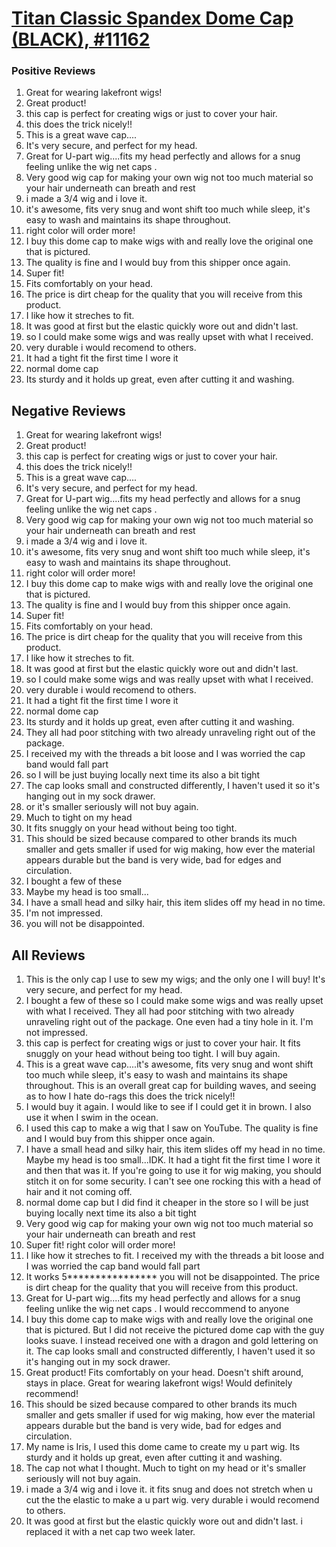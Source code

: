 # [Titan Classic Spandex Dome Cap (BLACK), #11162](https://products.checkmycream.com/products/Titan-Classic-Spandex-Dome-Cap-(BLACK)-11162.html)

### Positive Reviews

<ol>
      <li>Great for wearing lakefront wigs!</li>
      <li>Great product!</li>
      <li>this cap is perfect for creating wigs or just to cover your hair.  </li>
      <li>this does the trick nicely!!</li>
      <li>This is a great wave cap....</li>
      <li>It&#x27;s very secure, and perfect for my head.</li>
      <li>Great for U-part wig....fits my head perfectly and allows for a snug feeling unlike the wig net caps .  </li>
      <li>Very good wig cap for making your own wig not too much material so your hair underneath can breath and rest</li>
      <li>i made a 3/4 wig and i love it.</li>
      <li>it&#x27;s awesome, fits very snug and wont shift too much while sleep, it&#x27;s easy to wash and maintains its shape throughout.  </li>
      <li>right color will order more!</li>
      <li>I buy this dome cap to make wigs with and really love the original one that is pictured.</li>
      <li>The quality is fine and I would buy from this shipper once again.</li>
      <li>Super fit!</li>
      <li>Fits comfortably on your head.</li>
      <li>The price is dirt cheap for the quality that you will receive from this product.</li>
      <li>I like how it streches to fit.</li>
      <li>It was good at first but the elastic quickly wore out and didn&#x27;t last.</li>
      <li>so I could make some wigs and was really upset with what I received.</li>
      <li>very durable i would recomend to others.</li>
      <li>It had a tight fit the first time I wore it</li>
      <li>normal dome cap</li>
      <li>Its sturdy and it holds up great, even after cutting it and washing.</li>
</ol>


<h2>Negative Reviews</h2>
<ol>
<li> Great for wearing lakefront wigs!</li>
<li> Great product!</li>
<li> this cap is perfect for creating wigs or just to cover your hair.  </li>
<li> this does the trick nicely!!</li>
<li> This is a great wave cap....</li>
<li> It&#x27;s very secure, and perfect for my head.</li>
<li> Great for U-part wig....fits my head perfectly and allows for a snug feeling unlike the wig net caps .  </li>
<li> Very good wig cap for making your own wig not too much material so your hair underneath can breath and rest</li>
<li> i made a 3/4 wig and i love it.</li>
<li> it&#x27;s awesome, fits very snug and wont shift too much while sleep, it&#x27;s easy to wash and maintains its shape throughout.  </li>
<li> right color will order more!</li>
<li> I buy this dome cap to make wigs with and really love the original one that is pictured.</li>
<li> The quality is fine and I would buy from this shipper once again.</li>
<li> Super fit!</li>
<li> Fits comfortably on your head.</li>
<li> The price is dirt cheap for the quality that you will receive from this product.</li>
<li> I like how it streches to fit.</li>
<li> It was good at first but the elastic quickly wore out and didn&#x27;t last.</li>
<li> so I could make some wigs and was really upset with what I received.</li>
<li> very durable i would recomend to others.</li>
<li> It had a tight fit the first time I wore it</li>
<li> normal dome cap</li>
<li> Its sturdy and it holds up great, even after cutting it and washing.</li>
<li> They all had poor stitching with two already unraveling right out of the package.</li>
<li> I received my with the threads a bit loose and I was worried the cap band would fall part</li>
<li> so I will be just buying locally next time its also a bit tight</li>
<li> The cap looks small and constructed differently, I haven&#x27;t used it so it&#x27;s hanging out in my sock drawer.</li>
<li> or it&#x27;s smaller seriously will not buy again.</li>
<li> Much to tight on my head</li>
<li> It fits snuggly on your head without being too tight.  </li>
<li> This should be sized because compared to other brands its much smaller and gets smaller if used for wig making, how ever the material appears durable but the band is very wide, bad for edges and circulation.</li>
<li> I bought a few of these</li>
<li> Maybe my head is too small...</li>
<li> I have a small head and silky hair, this item slides off my head in no time.</li>
<li> I&#x27;m not impressed.</li>
<li> you will not be disappointed.</li>
</ol>

<h2>All Reviews</h2>

<ol>
    <li> This is the only cap I use to sew my wigs; and the only one I will buy! It&#x27;s very secure, and perfect for my head.</li>
    <li> I bought a few of these so I could make some wigs and was really upset with what I received. They all had poor stitching with two already unraveling right out of the package. One even had a tiny hole in it. I&#x27;m not impressed.</li>
    <li> this cap is perfect for creating wigs or just to cover your hair.  It fits snuggly on your head without being too tight.  I will buy again.</li>
    <li> This is a great wave cap....it&#x27;s awesome, fits very snug and wont shift too much while sleep, it&#x27;s easy to wash and maintains its shape throughout.  This is an overall great cap for building waves, and seeing as to how I hate do-rags this does the trick nicely!!</li>
    <li> I would buy it again. I would like to see if I could get it in brown. I also use it when I swim in the ocean.</li>
    <li> I used this cap to make a wig that I saw on YouTube.  The quality is fine and I would buy from this shipper once again.</li>
    <li> I have a small head and silky hair, this item slides off my head in no time. Maybe my head is too small...IDK. It had a tight fit the first time I wore it and then that was it.  If you&#x27;re going to use it for wig making, you should stitch it on for some security. I can&#x27;t see one rocking this with a head of hair and it not coming off.</li>
    <li> normal dome cap but I did find it cheaper in the store so I will be just buying locally next time its also a bit tight</li>
    <li> Very good wig cap for making your own wig not too much material so your hair underneath can breath and rest</li>
    <li> Super fit! right color will order more!</li>
    <li> I like how it streches to fit. I received my with the threads a bit loose and I was worried the cap band would fall part</li>
    <li> It works 5**************** you will not be disappointed. The price is dirt cheap for the quality that you will receive from this product.</li>
    <li> Great for U-part wig....fits my head perfectly and allows for a snug feeling unlike the wig net caps .  I would reccommend to anyone</li>
    <li> I buy this dome cap to make wigs with and really love the original one that is pictured. But I did not receive the pictured dome cap with the guy looks suave. I instead received one with a dragon and gold lettering on it. The cap looks small and constructed differently, I haven&#x27;t used it so it&#x27;s hanging out in my sock drawer.</li>
    <li> Great product! Fits comfortably on your head. Doesn&#x27;t shift around, stays in place. Great for wearing lakefront wigs! Would definitely recommend!</li>
    <li> This should be sized because compared to other brands its much smaller and gets smaller if used for wig making, how ever the material appears durable but the band is very wide, bad for edges and circulation.</li>
    <li> My name is Iris, I used this dome came to create my u part wig. Its sturdy and it holds up great, even after cutting it and washing.</li>
    <li> The cap not what I thought. Much to tight on my head or it&#x27;s smaller seriously will not buy again.</li>
    <li> i made a 3/4 wig and i love it. it fits snug and does not stretch when u cut the the elastic to make a u part wig. very durable i would recomend to others.</li>
    <li> It was good at first but the elastic quickly wore out and didn&#x27;t last. i replaced it with a net cap two week later.</li>
</ol>





